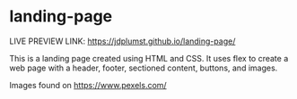 # landing-page
LIVE PREVIEW LINK: https://jdplumst.github.io/landing-page/

This is a landing page created using HTML and CSS. It uses flex to create a web page with a header, footer, sectioned content, buttons, and images.

Images found on https://www.pexels.com/